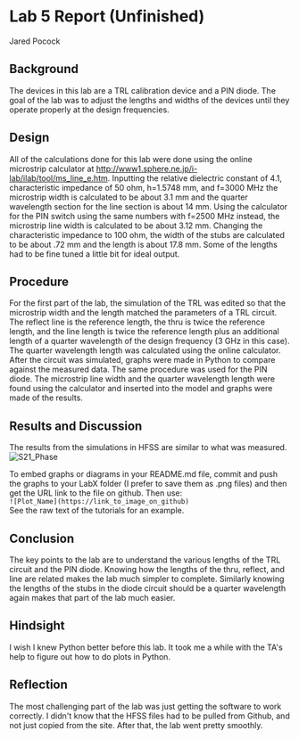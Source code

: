# Lab 5 Report (Unfinished)
Jared Pocock

## Background
The devices in this lab are a TRL calibration device and a PIN diode. The goal of the lab was to adjust the lengths and widths of the devices until they operate properly at the design frequencies.

## Design
All of the calculations done for this lab were done using the online microstrip calculator at http://www1.sphere.ne.jp/i-lab/ilab/tool/ms_line_e.htm. Inputting the relative dielectric constant of 4.1, characteristic impedance of 50 ohm, h=1.5748 mm, and f=3000 MHz the microstrip width is calculated to be about 3.1 mm and the quarter wavelength section for the line section is about 14 mm. Using the calculator for the PIN switch using the same numbers with f=2500 MHz instead, the microstrip line width is calculated to be about 3.12 mm. Changing the characteristic impedance to 100 ohm, the width of the stubs are calculated to be about .72 mm and the length is about 17.8 mm. Some of the lengths had to be fine tuned a little bit for ideal output.

## Procedure
For the first part of the lab, the simulation of the TRL was edited so that the microstrip width and the length matched the parameters of a TRL circuit. The reflect line is the reference length, the thru is twice the reference length, and the line length is twice the reference length plus an additional length of a quarter wavelength of the design frequency (3 GHz in this case). The quarter wavelength length was calculated using the online calculator. After the circuit was simulated, graphs were made in Python to compare against the measured data. The same procedure was used for the PIN diode. The microstrip line width and the quarter wavelength length were found using the calculator and inserted into the model and graphs were made of the results. 

## Results and Discussion

The results from the simulations in HFSS are similar to what was measured.
<br>
![S21_Phase](https://github.com/CourseReps/ECEN452-Spring2016/blob/master/Students/pocockjg/Lab-05/S21_phase.png) <br>

To embed graphs or diagrams in your README.md file, commit and push the graphs to your LabX folder (I prefer to save them as .png files) and then get the URL link to the file on github. Then use: <br>
`![Plot_Name](https://link_to_image_on_github)` <br>
See the raw text of the tutorials for an example.

## Conclusion
The key points to the lab are to understand the various lengths of the TRL circuit and the PIN diode. Knowing how the lengths of the thru, reflect, and line are related makes the lab much simpler to complete. Similarly knowing the lengths of the stubs in the diode circuit should be a quarter wavelength again makes that part of the lab much easier.

## Hindsight
I wish I knew Python better before this lab. It took me a while with the TA's help to figure out how to do plots in Python. 

## Reflection
The most challenging part of the lab was just getting the software to work correctly. I didn't know that the HFSS files had to be pulled from Github, and not just copied from the site. After that, the lab went pretty smoothly.
